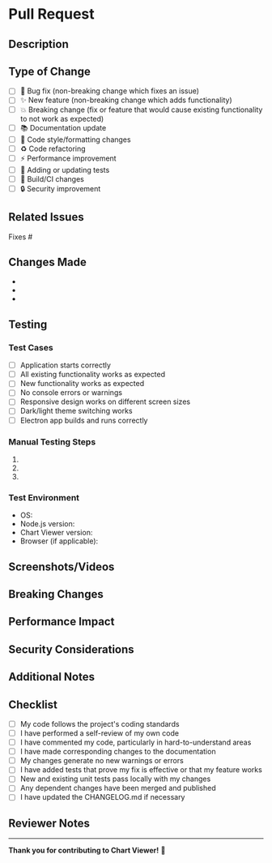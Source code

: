 # Pull Request

## Description

<!-- Provide a clear and concise description of what this PR does -->

## Type of Change

<!-- Mark the relevant option with an "x" -->

- [ ] 🐛 Bug fix (non-breaking change which fixes an issue)
- [ ] ✨ New feature (non-breaking change which adds functionality)
- [ ] 💥 Breaking change (fix or feature that would cause existing functionality to not work as expected)
- [ ] 📚 Documentation update
- [ ] 🎨 Code style/formatting changes
- [ ] ♻️ Code refactoring
- [ ] ⚡ Performance improvement
- [ ] 🧪 Adding or updating tests
- [ ] 🔧 Build/CI changes
- [ ] 🔒 Security improvement

## Related Issues

<!-- Link to related issues using "Fixes #123" or "Closes #123" -->

Fixes #

## Changes Made

<!-- List the main changes made in this PR -->

- 
- 
- 

## Testing

<!-- Describe how you tested your changes -->

### Test Cases

- [ ] Application starts correctly
- [ ] All existing functionality works as expected
- [ ] New functionality works as expected
- [ ] No console errors or warnings
- [ ] Responsive design works on different screen sizes
- [ ] Dark/light theme switching works
- [ ] Electron app builds and runs correctly

### Manual Testing Steps

1. 
2. 
3. 

### Test Environment

- OS: 
- Node.js version: 
- Chart Viewer version: 
- Browser (if applicable): 

## Screenshots/Videos

<!-- If applicable, add screenshots or videos to help explain your changes -->

## Breaking Changes

<!-- If this is a breaking change, describe what breaks and how to migrate -->

## Performance Impact

<!-- If applicable, describe any performance impact -->

## Security Considerations

<!-- If applicable, describe any security implications -->

## Additional Notes

<!-- Any additional information, context, or notes for reviewers -->

## Checklist

<!-- Mark completed items with an "x" -->

- [ ] My code follows the project's coding standards
- [ ] I have performed a self-review of my own code
- [ ] I have commented my code, particularly in hard-to-understand areas
- [ ] I have made corresponding changes to the documentation
- [ ] My changes generate no new warnings or errors
- [ ] I have added tests that prove my fix is effective or that my feature works
- [ ] New and existing unit tests pass locally with my changes
- [ ] Any dependent changes have been merged and published
- [ ] I have updated the CHANGELOG.md if necessary

## Reviewer Notes

<!-- Any specific areas you'd like reviewers to focus on -->

---

**Thank you for contributing to Chart Viewer!** 🚀
